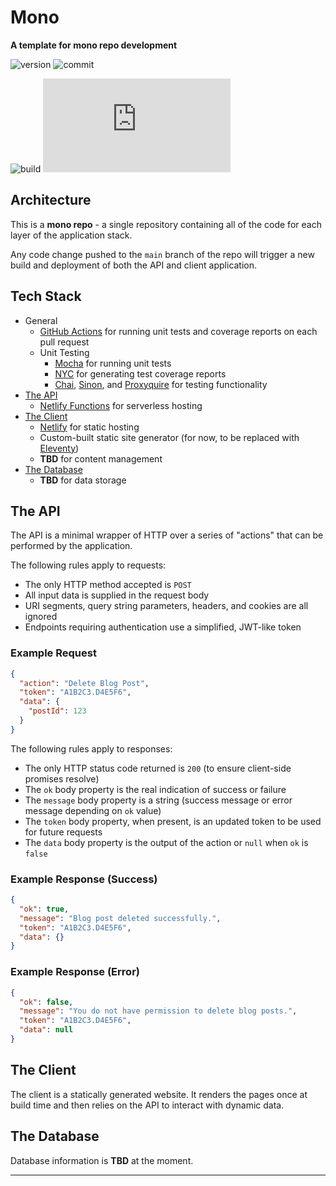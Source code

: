 # Mono

**A template for mono repo development**

![version][shield-version]
![commit][shield-commit]

![build][shield-build]
![coverage][shield-coverage]

## Architecture

This is a **mono repo** - a single repository containing all of the code for each layer of the application stack.

Any code change pushed to the `main` branch of the repo will trigger a new build and deployment of both the API and client application.

## Tech Stack

- General
  - [GitHub Actions](https://github.com/features/actions) for running unit tests and coverage reports on each pull request
  - Unit Testing
    - [Mocha](https://www.npmjs.com/package/mocha) for running unit tests
    - [NYC](https://www.npmjs.com/package/nyc) for generating test coverage reports
    - [Chai](https://www.npmjs.com/package/chai), [Sinon](https://www.npmjs.com/package/sinon), and [Proxyquire](https://www.npmjs.com/package/proxyquire) for testing functionality
- [The API](#the-api)
  - [Netlify Functions](https://www.netlify.com/products/functions) for serverless hosting
- [The Client](#the-client)
  - [Netlify](https://www.netlify.com) for static hosting
  - Custom-built static site generator (for now, to be replaced with [Eleventy](https://www.11ty.dev))
  - **TBD** for content management
- [The Database](#the-database)
  - **TBD** for data storage

## The API

The API is a minimal wrapper of HTTP over a series of "actions" that can be performed by the application.

The following rules apply to requests:

- The only HTTP method accepted is `POST`
- All input data is supplied in the request body
- URI segments, query string parameters, headers, and cookies are all ignored
- Endpoints requiring authentication use a simplified, JWT-like token

### Example Request

```json
{
  "action": "Delete Blog Post",
  "token": "A1B2C3.D4E5F6",
  "data": {
    "postId": 123
  }
}
```

The following rules apply to responses:

- The only HTTP status code returned is `200` (to ensure client-side promises resolve)
- The `ok` body property is the real indication of success or failure
- The `message` body property is a string (success message or error message depending on `ok` value)
- The `token` body property, when present, is an updated token to be used for future requests
- The `data` body property is the output of the action or `null` when `ok` is `false`

### Example Response (Success)

```json
{
  "ok": true,
  "message": "Blog post deleted successfully.",
  "token": "A1B2C3.D4E5F6",
  "data": {}
}
```

### Example Response (Error)

```json
{
  "ok": false,
  "message": "You do not have permission to delete blog posts.",
  "token": "A1B2C3.D4E5F6",
  "data": null
}
```

## The Client

The client is a statically generated website. It renders the pages once at build time and then relies on the API to interact with dynamic data.

## The Database

Database information is **TBD** at the moment.

---

[shield-version]: https://img.shields.io/github/package-json/v/ZacharyGodfrey/mono?style=flat-square
[shield-commit]: https://img.shields.io/github/last-commit/ZacharyGodfrey/mono/main?style=flat-square
[shield-build]: https://img.shields.io/github/workflow/status/ZacharyGodfrey/mono/CI%20Workflow/main?style=flat-square
[shield-coverage]: https://img.shields.io/badge/dynamic/json?style=flat-square&color=blue&label=coverage&query=$.total.statements.pct&suffix=%&url=https://raw.githubusercontent.com/ZacharyGodfrey/mono/main/api/_coverage/coverage-summary.json